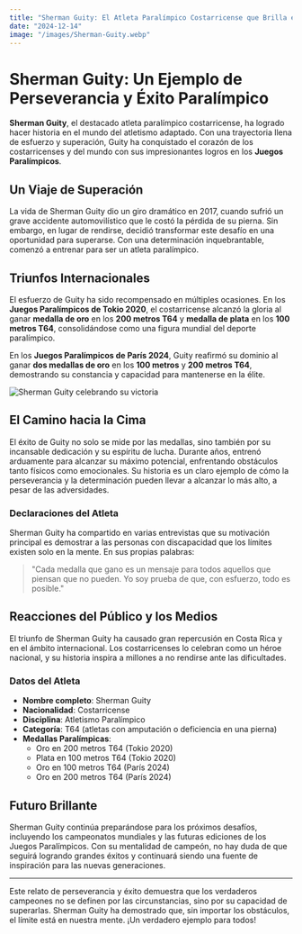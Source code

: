 ```yaml
---
title: "Sherman Guity: El Atleta Paralímpico Costarricense que Brilla en el Mundo del Atletismo"
date: "2024-12-14"
image: "/images/Sherman-Guity.webp"
---
```


# Sherman Guity: Un Ejemplo de Perseverancia y Éxito Paralímpico


**Sherman Guity**, el destacado atleta paralímpico costarricense, ha logrado hacer historia en el mundo del atletismo adaptado. Con una trayectoria llena de esfuerzo y superación, Guity ha conquistado el corazón de los costarricenses y del mundo con sus impresionantes logros en los **Juegos Paralímpicos**.

## Un Viaje de Superación

La vida de Sherman Guity dio un giro dramático en 2017, cuando sufrió un grave accidente automovilístico que le costó la pérdida de su pierna. Sin embargo, en lugar de rendirse, decidió transformar este desafío en una oportunidad para superarse. Con una determinación inquebrantable, comenzó a entrenar para ser un atleta paralímpico.

## Triunfos Internacionales

El esfuerzo de Guity ha sido recompensado en múltiples ocasiones. En los **Juegos Paralímpicos de Tokio 2020**, el costarricense alcanzó la gloria al ganar **medalla de oro** en los **200 metros T64** y **medalla de plata** en los **100 metros T64**, consolidándose como una figura mundial del deporte paralímpico.

En los **Juegos Paralímpicos de París 2024**, Guity reafirmó su dominio al ganar **dos medallas de oro** en los **100 metros** y **200 metros T64**, demostrando su constancia y capacidad para mantenerse en la élite.

![Sherman Guity celebrando su victoria](https://example.com/guity-celebrando.jpg)

## El Camino hacia la Cima

El éxito de Guity no solo se mide por las medallas, sino también por su incansable dedicación y su espíritu de lucha. Durante años, entrenó arduamente para alcanzar su máximo potencial, enfrentando obstáculos tanto físicos como emocionales. Su historia es un claro ejemplo de cómo la perseverancia y la determinación pueden llevar a alcanzar lo más alto, a pesar de las adversidades.

### Declaraciones del Atleta

Sherman Guity ha compartido en varias entrevistas que su motivación principal es demostrar a las personas con discapacidad que los límites existen solo en la mente. En sus propias palabras:

> "Cada medalla que gano es un mensaje para todos aquellos que piensan que no pueden. Yo soy prueba de que, con esfuerzo, todo es posible."

## Reacciones del Público y los Medios

El triunfo de Sherman Guity ha causado gran repercusión en Costa Rica y en el ámbito internacional. Los costarricenses lo celebran como un héroe nacional, y su historia inspira a millones a no rendirse ante las dificultades. 

### Datos del Atleta

- **Nombre completo**: Sherman Guity
- **Nacionalidad**: Costarricense
- **Disciplina**: Atletismo Paralímpico
- **Categoría**: T64 (atletas con amputación o deficiencia en una pierna)
- **Medallas Paralímpicas**:
  - Oro en 200 metros T64 (Tokio 2020)
  - Plata en 100 metros T64 (Tokio 2020)
  - Oro en 100 metros T64 (París 2024)
  - Oro en 200 metros T64 (París 2024)

## Futuro Brillante

Sherman Guity continúa preparándose para los próximos desafíos, incluyendo los campeonatos mundiales y las futuras ediciones de los Juegos Paralímpicos. Con su mentalidad de campeón, no hay duda de que seguirá logrando grandes éxitos y continuará siendo una fuente de inspiración para las nuevas generaciones.

---

Este relato de perseverancia y éxito demuestra que los verdaderos campeones no se definen por las circunstancias, sino por su capacidad de superarlas. Sherman Guity ha demostrado que, sin importar los obstáculos, el límite está en nuestra mente. ¡Un verdadero ejemplo para todos!
